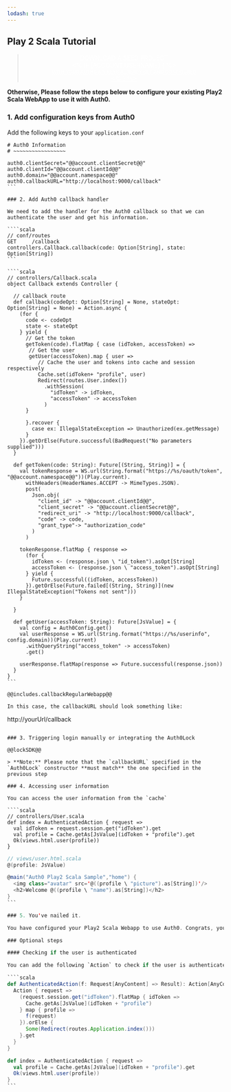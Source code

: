 ```yaml
---
lodash: true
---
```


## Play 2 Scala Tutorial

<div class="package" style="text-align: center;">
  <blockquote>
    <a href="@@base_url@@/auth0-scala/master/create-package?path=/examples/regular-webapp&filePath=/examples/regular-webapp/conf/application.conf&type=replace@@account.clientParam@@" class="btn btn-lg btn-success btn-package" style="text-transform: uppercase; color: white">
      <span style="display: block">Download a Seed project</span>
      <% if (account.userName) { %>
      <span class="smaller" style="display:block; font-size: 11px">with your Auth0 API Keys already set and configured</span>
      <% } %>
    </a>
  </blockquote>
</div>

**Otherwise, Please follow the steps below to configure your existing Play2 Scala WebApp to use it with Auth0.**

### 1. Add configuration keys from Auth0

Add the following keys to your `application.conf`

````properties
# Auth0 Information
# ~~~~~~~~~~~~~~~~~

auth0.clientSecret="@@account.clientSecret@@"
auth0.clientId="@@account.clientId@@"
auth0.domain="@@account.namespace@@"
auth0.callbackURL="http://localhost:9000/callback"
```

### 2. Add Auth0 callback handler

We need to add the handler for the Auth0 callback so that we can authenticate the user and get his information.

````scala
// conf/routes
GET     /callback                   controllers.Callback.callback(code: Option[String], state: Option[String])
```

````scala
// controllers/Callback.scala
object Callback extends Controller {

  // callback route
  def callback(codeOpt: Option[String] = None, stateOpt: Option[String] = None) = Action.async {
    (for {
      code <- codeOpt
      state <- stateOpt
    } yield {
      // Get the token
      getToken(code).flatMap { case (idToken, accessToken) =>
       // Get the user
       getUser(accessToken).map { user =>
          // Cache the user and tokens into cache and session respectively
          Cache.set(idToken+ "profile", user)
          Redirect(routes.User.index())
            .withSession(
              "idToken" -> idToken,
              "accessToken" -> accessToken
            )  
      }
        
      }.recover {
        case ex: IllegalStateException => Unauthorized(ex.getMessage)
      }  
    }).getOrElse(Future.successful(BadRequest("No parameters supplied")))
  }

  def getToken(code: String): Future[(String, String)] = {
    val tokenResponse = WS.url(String.format("https://%s/oauth/token", "@@account.namespace@@"))(Play.current).
      withHeaders(HeaderNames.ACCEPT -> MimeTypes.JSON).
      post(
        Json.obj(
          "client_id" -> "@@account.clientId@@",
          "client_secret" -> "@@account.clientSecret@@",
          "redirect_uri" -> "http://localhost:9000/callback",
          "code" -> code,
          "grant_type"-> "authorization_code"
        )
      )

    tokenResponse.flatMap { response =>
      (for {
        idToken <- (response.json \ "id_token").asOpt[String]
        accessToken <- (response.json \ "access_token").asOpt[String]
      } yield {
        Future.successful((idToken, accessToken)) 
      }).getOrElse(Future.failed[(String, String)](new IllegalStateException("Tokens not sent")))
    }
    
  }
  
  def getUser(accessToken: String): Future[JsValue] = {
    val config = Auth0Config.get()
    val userResponse = WS.url(String.format("https://%s/userinfo", config.domain))(Play.current)
      .withQueryString("access_token" -> accessToken)
      .get()

    userResponse.flatMap(response => Future.successful(response.json))
  }
}
```

@@includes.callbackRegularWebapp@@

In this case, the callbackURL should look something like:

````
http://yourUrl/callback
```

### 3. Triggering login manually or integrating the Auth0Lock

@@lockSDK@@

> **Note:** Please note that the `callbackURL` specified in the `Auth0Lock` constructor **must match** the one specified in the previous step

### 4. Accessing user information

You can access the user information from the `cache`

````scala
// controllers/User.scala
def index = AuthenticatedAction { request =>
  val idToken = request.session.get("idToken").get
  val profile = Cache.getAs[JsValue](idToken + "profile").get
  Ok(views.html.user(profile))
}
```

````scala
// views/user.html.scala
@(profile: JsValue)

@main("Auth0 Play2 Scala Sample","home") {
  <img class="avatar" src='@((profile \ "picture").as[String])'/>
  <h2>Welcome @((profile \ "name").as[String])</h2>
}
```

### 5. You've nailed it.

You have configured your Play2 Scala Webapp to use Auth0. Congrats, you're awesome!

### Optional steps

#### Checking if the user is authenticated

You can add the following `Action` to check if the user is authenticated and redirect him to the login page if he's not:

````scala
def AuthenticatedAction(f: Request[AnyContent] => Result): Action[AnyContent] = {
  Action { request =>
    (request.session.get("idToken").flatMap { idToken =>
      Cache.getAs[JsValue](idToken + "profile")
    } map { profile =>
      f(request)
    }).orElse {
      Some(Redirect(routes.Application.index()))
    }.get
  }
}

def index = AuthenticatedAction { request =>
  val profile = Cache.getAs[JsValue](idToken + "profile").get
  Ok(views.html.user(profile))
}
```
